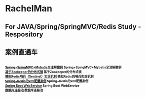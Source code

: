 # RachelMan
<h2>For JAVA/Spring/SpringMVC/Redis Study -Respository </h2>

<h2>案例直通车<h2>
<div style="font-size:10px;line-height: 150%">

<span><a href="https://github.com/ruizhangtwite/RachelMan/tree/master/AnnotationConfigLession">Spring+SpingMVC+Mybatis全注解案例</a>&nbsp;Spring+SpingMVC+Mybatis全注解案例</span></br>
	<span><a href="https://github.com/ruizhangtwite/RachelMan/tree/master/DistributeLock">基于Zookeeper的分布式锁</a>&nbsp;基于Zookeeper的分布式锁</span></br>
	<span><a href="https://github.com/ruizhangtwite/RachelMan/tree/master/MyRedisClient">模拟Redis哨兵（Sentinel）实现机制</a>&nbsp;模拟Redis的哨兵实现机制</span></br>
	<span><a href="https://github.com/ruizhangtwite/RachelMan/tree/master/SpringRedisDemo">Spring+Redis的xml配置案例</a>&nbsp;Spring+Redis的xml配置案例</span></br>
	<span><a href="https://github.com/ruizhangtwite/RachelMan/tree/master/webservices-study">Spring Boot WebService</a>&nbsp;Spring Boot WebService</span></br>
	<span><a href="https://github.com/ruizhangtwite/RachelMan/tree/master/ThreadPoolUtil">数据库连接池</a>&nbsp;数据库连接池</span></br>

    
</div>
